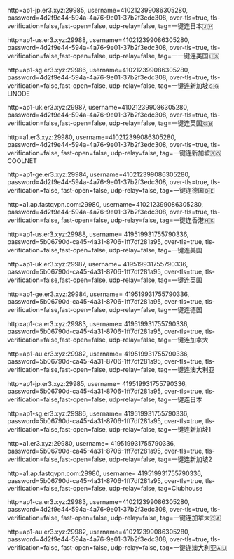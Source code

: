 http=ap1-jp.er3.xyz:29985, username=410212399086305280, password=4d2f9e44-594a-4a76-9e01-37b2f3edc308, over-tls=true, tls-verification=false,fast-open=false, udp-relay=false, tag=一键连日本🇯🇵

http=ap1-us.er3.xyz:29988, username=410212399086305280, password=4d2f9e44-594a-4a76-9e01-37b2f3edc308, over-tls=true, tls-verification=false,fast-open=false, udp-relay=false, tag=一一键连美国🇺🇸

http=ap1-sg.er3.xyz:29986, username=410212399086305280, password=4d2f9e44-594a-4a76-9e01-37b2f3edc308, over-tls=true, tls-verification=false,fast-open=false, udp-relay=false, tag=一键连新加坡🇸🇬LINODE

http=ap1-uk.er3.xyz:29987, username=410212399086305280, password=4d2f9e44-594a-4a76-9e01-37b2f3edc308, over-tls=true, tls-verification=false,fast-open=false, udp-relay=false, tag=一键连英国🇬🇧

http=a1.er3.xyz:29980, username=410212399086305280, password=4d2f9e44-594a-4a76-9e01-37b2f3edc308, over-tls=true, tls-verification=false, fast-open=false, udp-relay=false, tag=一键连新加坡🇸🇬COOLNET

http=ap1-ge.er3.xyz:29984, username=410212399086305280, password=4d2f9e44-594a-4a76-9e01-37b2f3edc308, over-tls=true, tls-verification=false, fast-open=false, udp-relay=false, tag=一键连德国🇩🇪

http=a1.ap.fastqvpn.com:29980, username=410212399086305280, password=4d2f9e44-594a-4a76-9e01-37b2f3edc308, over-tls=true, tls-verification=false, fast-open=false, udp-relay=false, tag=一键连香港🇭🇰

http=ap1-us.er3.xyz:29988, username= 419519931755790336, password=5b06790d-ca45-4a31-8706-1ff7df281a95, over-tls=true, tls-verification=false,fast-open=false, udp-relay=false, tag=一键连美国

http=ap1-uk.er3.xyz:29987, username= 419519931755790336, password=5b06790d-ca45-4a31-8706-1ff7df281a95, over-tls=true, tls-verification=false,fast-open=false, udp-relay=false, tag=一键连英国

http=ap1-ge.er3.xyz:29984, username= 419519931755790336, password=5b06790d-ca45-4a31-8706-1ff7df281a95, over-tls=true, tls-verification=false,fast-open=false, udp-relay=false, tag=一键连德国

http=ap1-ca.er3.xyz:29983, username= 419519931755790336, password=5b06790d-ca45-4a31-8706-1ff7df281a95, over-tls=true, tls-verification=false,fast-open=false, udp-relay=false, tag=一键连加拿大

http=ap1-au.er3.xyz:29982, username= 419519931755790336, password=5b06790d-ca45-4a31-8706-1ff7df281a95, over-tls=true, tls-verification=false,fast-open=false, udp-relay=false, tag=一键连澳大利亚

http=ap1-jp.er3.xyz:29985, username= 419519931755790336, password=5b06790d-ca45-4a31-8706-1ff7df281a95, over-tls=true, tls-verification=false,fast-open=false, udp-relay=false, tag=一键连日本

http=ap1-sg.er3.xyz:29986, username= 419519931755790336, password=5b06790d-ca45-4a31-8706-1ff7df281a95, over-tls=true, tls-verification=false,fast-open=false, udp-relay=false, tag=一键连新加坡1

http=a1.er3.xyz:29980, username= 419519931755790336, password=5b06790d-ca45-4a31-8706-1ff7df281a95, over-tls=true, tls-verification=false,fast-open=false, udp-relay=false, tag=一键连新加坡2

http=a1.ap.fastqvpn.com:29980, username= 419519931755790336, password=5b06790d-ca45-4a31-8706-1ff7df281a95, over-tls=true, tls-verification=false,fast-open=false, udp-relay=false, tag=Clubhouse


http=ap1-ca.er3.xyz:29983, username=410212399086305280, password=4d2f9e44-594a-4a76-9e01-37b2f3edc308, over-tls=true, tls-verification=false, fast-open=false, udp-relay=false, tag=一键连加拿大🇨🇦

http=ap1-au.er3.xyz:29982, username=410212399086305280, password=4d2f9e44-594a-4a76-9e01-37b2f3edc308, over-tls=true, tls-verification=false, fast-open=false, udp-relay=false, tag=一键连澳大利亚🇦🇺
